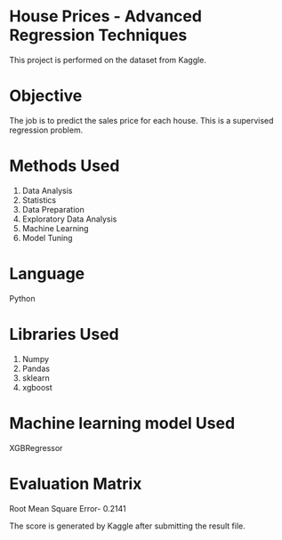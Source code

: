 # House Prices - Advanced Regression Techniques
This project is performed on the dataset from Kaggle.

# Objective
The job is to predict the sales price for each house. This is a supervised regression problem.

# Methods Used
1. Data Analysis
2. Statistics
3. Data Preparation
4. Exploratory Data Analysis
5. Machine Learning
6. Model Tuning
   

# Language
Python

# Libraries Used
1. Numpy
2. Pandas
3. sklearn
4. xgboost

# Machine learning model Used
XGBRegressor 

# Evaluation Matrix
Root Mean Square Error- 0.2141

The score is generated by Kaggle after submitting the result file.
    


